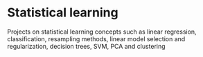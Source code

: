 # Statistical learning
Projects on statistical learning concepts such as linear regression, classification, resampling methods, linear model selection and regularization, decision trees, SVM, PCA and clustering
